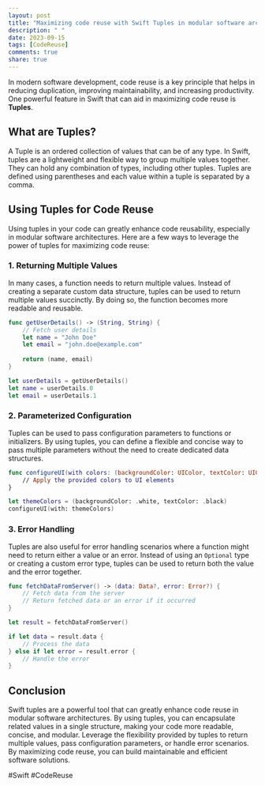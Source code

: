 ```yaml
---
layout: post
title: "Maximizing code reuse with Swift Tuples in modular software architectures."
description: " "
date: 2023-09-15
tags: [CodeReuse]
comments: true
share: true
---
```


In modern software development, code reuse is a key principle that helps in reducing duplication, improving maintainability, and increasing productivity. One powerful feature in Swift that can aid in maximizing code reuse is **Tuples**.

## What are Tuples?

A Tuple is an ordered collection of values that can be of any type. In Swift, tuples are a lightweight and flexible way to group multiple values together. They can hold any combination of types, including other tuples. Tuples are defined using parentheses and each value within a tuple is separated by a comma.

## Using Tuples for Code Reuse

Using tuples in your code can greatly enhance code reusability, especially in modular software architectures. Here are a few ways to leverage the power of tuples for maximizing code reuse:

### 1. Returning Multiple Values

In many cases, a function needs to return multiple values. Instead of creating a separate custom data structure, tuples can be used to return multiple values succinctly. By doing so, the function becomes more readable and reusable.

```swift
func getUserDetails() -> (String, String) {
    // Fetch user details
    let name = "John Doe"
    let email = "john.doe@example.com"
    
    return (name, email)
}

let userDetails = getUserDetails()
let name = userDetails.0
let email = userDetails.1
```

### 2. Parameterized Configuration

Tuples can be used to pass configuration parameters to functions or initializers. By using tuples, you can define a flexible and concise way to pass multiple parameters without the need to create dedicated data structures.

```swift
func configureUI(with colors: (backgroundColor: UIColor, textColor: UIColor)) {
    // Apply the provided colors to UI elements
}

let themeColors = (backgroundColor: .white, textColor: .black)
configureUI(with: themeColors)
```

### 3. Error Handling

Tuples are also useful for error handling scenarios where a function might need to return either a value or an error. Instead of using an `Optional` type or creating a custom error type, tuples can be used to return both the value and the error together.

```swift
func fetchDataFromServer() -> (data: Data?, error: Error?) {
    // Fetch data from the server
    // Return fetched data or an error if it occurred
}

let result = fetchDataFromServer()

if let data = result.data {
    // Process the data
} else if let error = result.error {
    // Handle the error
}
```

## Conclusion

Swift tuples are a powerful tool that can greatly enhance code reuse in modular software architectures. By using tuples, you can encapsulate related values in a single structure, making your code more readable, concise, and modular. Leverage the flexibility provided by tuples to return multiple values, pass configuration parameters, or handle error scenarios. By maximizing code reuse, you can build maintainable and efficient software solutions.

#Swift #CodeReuse